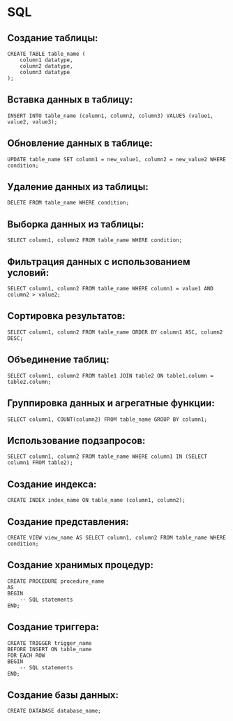 # SQL

## Создание таблицы:
```
CREATE TABLE table_name (
    column1 datatype,
    column2 datatype,
    column3 datatype
);
```
## Вставка данных в таблицу:
```
INSERT INTO table_name (column1, column2, column3) VALUES (value1, value2, value3);
```
## Обновление данных в таблице:
```
UPDATE table_name SET column1 = new_value1, column2 = new_value2 WHERE condition;
```
## Удаление данных из таблицы:
```
DELETE FROM table_name WHERE condition;
```
## Выборка данных из таблицы:
```
SELECT column1, column2 FROM table_name WHERE condition;
```
## Фильтрация данных с использованием условий:
```
SELECT column1, column2 FROM table_name WHERE column1 = value1 AND column2 > value2;
```
## Сортировка результатов:
```
SELECT column1, column2 FROM table_name ORDER BY column1 ASC, column2 DESC;
```
## Объединение таблиц:
```
SELECT column1, column2 FROM table1 JOIN table2 ON table1.column = table2.column;
```
## Группировка данных и агрегатные функции:
```
SELECT column1, COUNT(column2) FROM table_name GROUP BY column1;
```
## Использование подзапросов:
```
SELECT column1, column2 FROM table_name WHERE column1 IN (SELECT column1 FROM table2);
```
## Создание индекса:
```
CREATE INDEX index_name ON table_name (column1, column2);
```
## Создание представления:
```
CREATE VIEW view_name AS SELECT column1, column2 FROM table_name WHERE condition;
```
## Создание хранимых процедур:
```
CREATE PROCEDURE procedure_name
AS
BEGIN
    -- SQL statements
END;
```
## Создание триггера:
```
CREATE TRIGGER trigger_name
BEFORE INSERT ON table_name
FOR EACH ROW
BEGIN
    -- SQL statements
END;
```
## Создание базы данных:
```
CREATE DATABASE database_name;
```
